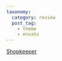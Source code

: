 ```yaml
---
taxonomy:
  category: review
  post_tag: 
    - theme
    - envato
---
```


[Shopkeeper](1.envato.market/2rQ2bO)
